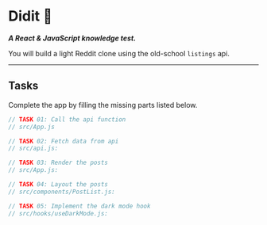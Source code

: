 # Didit 💪

**_A React & JavaScript knowledge test._**

You will build a light Reddit clone using the old-school `listings` api.

---

## Tasks

Complete the app by filling the missing parts listed below.

```js
// TASK 01: Call the api function
// src/App.js
```

```js
// TASK 02: Fetch data from api
// src/api.js:
```

```js
// TASK 03: Render the posts
// src/App.js:
```

```js
// TASK 04: Layout the posts
// src/components/PostList.js:
```

```js
// TASK 05: Implement the dark mode hook
// src/hooks/useDarkMode.js:
```
